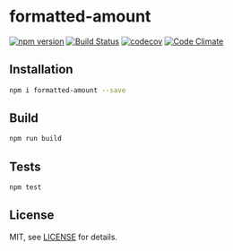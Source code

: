 # formatted-amount 
[![npm version](https://badge.fury.io/js/formatted-amount.svg)](https://badge.fury.io/js/formatted-amount) 
[![Build Status](https://travis-ci.org/jtassin/formatted-amount.svg?branch=master)](https://travis-ci.org/jtassin/formatted-amount)
[![codecov](https://codecov.io/gh/jtassin/formatted-amount/branch/master/graph/badge.svg)](https://codecov.io/gh/jtassin/formatted-amount)
[![Code Climate](https://codeclimate.com/github/jtassin/formatted-amount/badges/gpa.svg)](https://codeclimate.com/github/jtassin/formatted-amount)


## Installation
```sh
npm i formatted-amount --save
```

## Build
```sh
npm run build
```

## Tests

```sh
npm test
```

## License

MIT, see [LICENSE](/LICENSE) for details.
